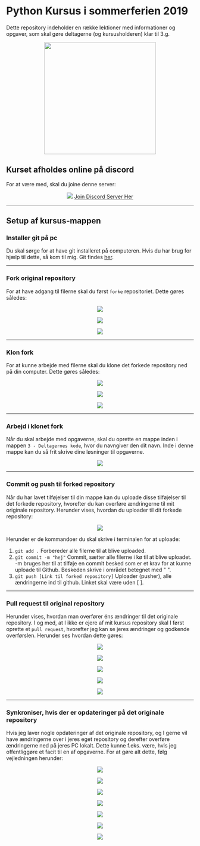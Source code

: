 # Python Kursus i sommerferien 2019

Dette repository indeholder en række lektioner med informationer og opgaver, som skal gøre deltagerne (og kursusholderen) klar til 3.g.

<p align="center">
  <img width="300" height="300" src="https://i.imgur.com/vvGEGqu.jpg">
</p>

## Kurset afholdes online på discord
For at være med, skal du joine denne server:

<p align="center">
  <img src="https://i.imgur.com/aVtDFPY.png">
  <a href="https://discord.gg/v8j4Thr">Join Discord Server Her</a>
</p>


---
## Setup af kursus-mappen
### Installer git på pc
Du skal sørge for at have git installeret på computeren. Hvis du har brug for hjælp til dette, så kom til mig.
Git findes <a href="https://git-scm.com/"> her</a>.

---
### Fork original repository
For at have adgang til filerne skal du først `forke` repositoriet. Dette gøres således:

<p align="center">
  <img src="https://i.imgur.com/PK3RE35.png">
</p>
<p align="center">
  <img src="https://i.imgur.com/C2H4uxM.png">
</p>
<p align="center">
  <img src="https://i.imgur.com/9Ue0uJk.png">
</p>

---
### Klon fork
For at kunne arbejde med filerne skal du klone det forkede repository ned på din computer. Dette gøres således:
<p align="center">
  <img src="https://i.imgur.com/oNRXfV8.png">
</p>
<p align="center">
  <img src="https://i.imgur.com/F2RrA82.png">
</p>
<p align="center">
  <img src="https://i.imgur.com/vJHtDzW.png">
</p>

---
### Arbejd i klonet fork
Når du skal arbejde med opgaverne, skal du oprette en mappe inden i mappen `3 - Deltagernes kode`, hvor du navngiver den dit navn. Inde i denne mappe kan du så frit skrive dine løsninger til opgaverne.
<p align="center">
  <img src="https://i.imgur.com/kG9NLz8.gif">
</p>

---
### Commit og push til forked repository
Når du har lavet tilføjelser til din mappe kan du uploade disse tilføjelser til det forkede repository, hvorefter du kan overføre ændringerne til mit originale repository. Herunder vises, hvordan du uploader til dit forkede repository:
<p align="center">
  <img src="https://i.imgur.com/Yyu4wdr.gif">
</p>

Herunder er de kommandoer du skal skrive i terminalen for at uploade:
1. `git add .` Forbereder alle filerne til at blive uploaded.
2. `git commit -m "hej"` Commit, sætter alle filerne i kø til at blive uploadet. -m bruges her til at tilføje en commit besked som er et krav for at kunne uploade til Github. Beskeden skrive i området betegnet med " ".
3. `git push [Link til forked repository]` Uploader (pusher), alle ændringerne ind til github. Linket skal være uden [ ].

---
### Pull request til original repository
Herunder vises, hvordan man overfører éns ændringer til det originale repository. I og med, at I ikke er ejere af mit kursus repository skal I først oprette et `pull request`, hvorefter jeg kan se jeres ændringer og godkende overførslen. Herunder ses hvordan dette gøres:
<p align="center">
  <img src="https://i.imgur.com/vUoW2wr.png">
</p>
<p align="center">
  <img src="https://i.imgur.com/RP6KyGG.png">
</p>
<p align="center">
  <img src="https://i.imgur.com/DoaiwiB.png">
</p>
<p align="center">
  <img src="https://i.imgur.com/NaiLBi1.png">
</p>
<p align="center">
  <img src="https://i.imgur.com/UhkgpJC.gif">
</p>

---
### Synkroniser, hvis der er opdateringer på det originale repository
Hvis jeg laver nogle opdateringer af det originale repository, og I gerne vil have ændringerne over i jeres eget repository og derefter overføre ændringerne ned på jeres PC lokalt. Dette kunne f.eks. være, hvis jeg offentliggøre et facit til en af opgaverne.
For at gøre alt dette, følg vejledningen herunder:
<p align="center">
  <img src="https://i.imgur.com/oNyRuIQ.png">
</p>
<p align="center">
  <img src="https://i.imgur.com/4s1j6nK.png">
</p>
<p align="center">
  <img src="https://i.imgur.com/5XfRz75.png">
</p>
<p align="center">
  <img src="https://i.imgur.com/dFAqZTP.gif">
</p>
<p align="center">
  <img src="https://i.imgur.com/6qhkhaj.png">
</p>
<p align="center">
  <img src="https://i.imgur.com/7F68sNw.png">
</p>
<p align="center">
  <img src="https://i.imgur.com/6vU1GJg.gif">
</p>
